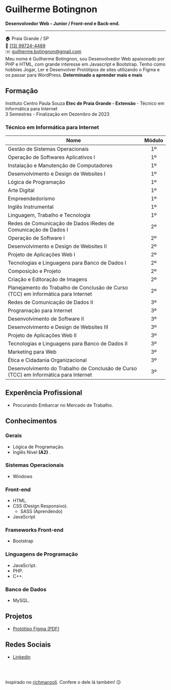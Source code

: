 <h1> Guilherme Botingnon </h1>
<strong> Desenvolvedor Web - Junior / Front-end e Back-end. <br> </strong>
<hr>
🏠 Praia Grande / SP <br>
📱  <a href="https://api.whatsapp.com/send?phone=5513997244489">(13) 99724-4489</a> <br>
✉️  <a href="mailto:guilherme.botingnon@gmail.com">guilherme.botingnon@gmail.com</a> <br>
Meu nome é Guilherme Botingnon, sou Desenvolvedor Web apaixonado por PHP e HTML, com grande interesse em Javascript e Bootstrap. Tenho como hobbies Jogar, Ler e Desenvolver Protótipos de sites utilizando o Figma e os passar para WordPress.
<strong> Determinado a aprender mais e mais </strong>

## Formação
Instituto Centro Paula Souza <strong> Etec de Praia Grande - Extensão </strong> - Técnico em Informática para Internet <br>
3 Semestres - Finalização em Dezembro de 2023

### Técnico em Informática para Internet

| Nome                                                                        | Módulo |
| --------------------------------------------------------------------------- |:---:|
| Gestão de Sistemas Operacionais                                             | 1º  |
| Operação de Softwares Aplicativos I                                         | 1º  |
| Instalação e Manutenção de Computadores                                     | 1º   |
| Desenvolvimento e Design de Websites I                                      | 1º   |
| Lógica de Programação                                                       | 1º   |
| Arte Digital                                                                | 1º   |
| Empreendedorismo                                                            | 1º   |
| Inglês Instrumental                                                         | 1º   |
| Linguagem, Trabalho e Tecnologia                                            | 1º   |
| Redes de Comunicação de Dados IRedes de Comunicação de Dados I              | 2º   |
| Operação de Software I                                                      | 2º   |
| Desenvolvimento e Design de Websites II                                     | 2º   |
| Projeto de Aplicações Web I                                                 | 2º   |
| Tecnologias e Linguagens para Banco de Dados I                              | 2º   |
| Composição e Projeto                                                        | 2º   |
| Criação e Editoração de Imagens                                             | 2º   |
| Planejamento do Trabalho de Conclusão de Curso (TCC) em Informática para Internet | 2º   |
| Redes de Comunicação de Dados II                                            | 3º   |
| Programação para Internet                                                   | 3º   |
| Desenvolvimento de Software II                                              | 3º   |
| Desenvolvimento e Design de Websites III                                    | 3º   |
| Projeto de Aplicações Web II                                                | 3º   |
| Tecnologias e Linguagens para Banco de Dados II                             | 3º   |
| Marketing para Web                                                          | 3º   |
| Ética e Cidadania Organizacional                                            | 3º   |
| Desenvolvimento do Trabalho de Conclusão de Curso (TCC) em Informática para Internet| 3º   |

## Experência Profissional
* Procurando Embarcar no Mercado de Trabalho.
## Conhecimentos

### Gerais
* Lógica de Programação.
* Inglês Nível <strong> (A2) </strong>.

### Sistemas Operacionais
* Windows
  
### Front-end
* HTML.
* CSS (Design Responsivo).
  * SASS (Aprendendo)
* JavaScript

### Frameworks Front-end
* Bootstrap

### Linguagens de Programação
* JavaScript.
* PHP.
* C++.

### Banco de Dados
* MySQL.

## Projetos
* [Protótipo Figma (PDF)](Protótipos/Protótipo1.pdf)

## Redes Sociais
*  [Linkedin](https://www.linkedin.com/in/guilherme-botingnon-a032a3278/)

<br><br>

Inspirado no [richmanzoli](https://github.com/richmanzoli/curriculo). Confere o dele lá também! :wink:
